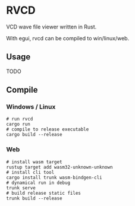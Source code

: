 # RVCD

VCD wave file viewer written in Rust.

With egui, rvcd can be compiled to win/linux/web.

## Usage

TODO

## Compile

### Windows / Linux

```
# run rvcd
cargo run
# compile to release executable
cargo build --release
```

### Web

```
# install wasm target
rustup target add wasm32-unknown-unknown
# install cli tool
cargo install trunk wasm-bindgen-cli
# dynamical run in debug
trunk serve
# build release static files
trunk build --release
```
